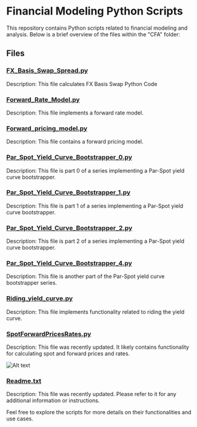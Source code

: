 # Financial Modeling Python Scripts

This repository contains Python scripts related to financial modeling and analysis. Below is a brief overview of the files within the "CFA" folder:

## Files

### [FX_Basis_Swap_Spread.py](CFA/FX_Basis_Swap_Spread.py)

Description: This file calculates FX Basis Swap Python Code

### [Forward_Rate_Model.py](CFA/Forward_Rate_Model.py)

Description: This file implements a forward rate model.

### [Forward_pricing_model.py](CFA/Forward_pricing_model.py)

Description: This file contains a forward pricing model.

### [Par_Spot_Yield_Curve_Bootstrapper_0.py](CFA/Par_Spot_Yield_Curve_Bootstrapper_0.py)

Description: This file is part 0 of a series implementing a Par-Spot yield curve bootstrapper.

### [Par_Spot_Yield_Curve_Bootstrapper_1.py](CFA/Par_Spot_Yield_Curve_Bootstrapper_1.py)

Description: This file is part 1 of a series implementing a Par-Spot yield curve bootstrapper.

### [Par_Spot_Yield_Curve_Bootstrapper_2.py](CFA/Par_Spot_Yield_Curve_Bootstrapper_2.py)

Description: This file is part 2 of a series implementing a Par-Spot yield curve bootstrapper.

### [Par_Spot_Yield_Curve_Bootstrapper_4.py](CFA/Par_Spot_Yield_Curve_Bootstrapper_4.py)

Description: This file is another part of the Par-Spot yield curve bootstrapper series.

### [Riding_yield_curve.py](CFA/Riding_yield_curve.py)

Description: This file implements functionality related to riding the yield curve.

### [SpotForwardPricesRates.py](CFA/SpotForwardPricesRates.py)

Description: This file was recently updated. It likely contains functionality for calculating spot and forward prices and rates.

![Alt text](relative%20https://github.com/veridelisi/PythonShortCodes/new/main/CFA/Graph/sofrzerocurve.jpg?raw=true "Title")

### [Readme.txt](CFA/Readme.txt)

Description: This file was recently updated. Please refer to it for any additional information or instructions.

Feel free to explore the scripts for more details on their functionalities and use cases.

